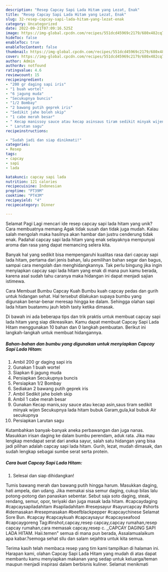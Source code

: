 ```yaml
---
description: "Resep Capcay Sapi Lada Hitam yang Lezat, Enak"
title: "Resep Capcay Sapi Lada Hitam yang Lezat, Enak"
slug: 32-resep-capcay-sapi-lada-hitam-yang-lezat-enak
category: Uncategorized
date: 2022-09-21T07:09:16.525Z
image: https://img-global.cpcdn.com/recipes/551dcd45969c2179/680x482cq70/capcay-sapi-lada-hitam-foto-resep-utama.jpg
hideToc: false
enableToc: true
enableTocContent: false
thumbnail: https://img-global.cpcdn.com/recipes/551dcd45969c2179/680x482cq70/capcay-sapi-lada-hitam-foto-resep-utama.jpg
cover: https://img-global.cpcdn.com/recipes/551dcd45969c2179/680x482cq70/capcay-sapi-lada-hitam-foto-resep-utama.jpg
author: Admin
authorAv: notfound
ratingvalue: 4.6
reviewcount: 15
recipeingredient:
- "200 gr daging sapi iris"
- "1 buah wortel"
- "6 jagung muda"
- "Secukupnya buncis"
- "1/2 Bombay"
- "2 bawang putih geprek iris"
- "Sedikit jahe boleh skip"
- "1 cabe merah besar"
- " Kecap manissoy sauce atau kecap asinsaus tiram sedikit minyak wijen Secukupnya lada hitam bubuk Garamgulakal bubuk Air secukupnya"
- " Larutan sagu"
recipeinstructions:

- "Sudah jadi dan siap dinikmati!"
categories:
- Resep
tags:
- capcay
- sapi
- lada

katakunci: capcay sapi lada 
nutrition: 121 calories
recipecuisine: Indonesian
preptime: "PT39M"
cooktime: "PT43M"
recipeyield: "4"
recipecategory: Dinner

---
```



Selamat Pagi Lagi mencari ide resep capcay sapi lada hitam yang unik? Cara membuatnya memang Agak tidak susah dan tidak juga mudah. Kalau salah mengolah maka hasilnya akan hambar dan justru cenderung tidak enak. Padahal capcay sapi lada hitam yang enak selayaknya mempunyai aroma dan rasa yang dapat memancing selera kita.


Banyak hal yang sedikit bisa mempengaruhi kualitas rasa dari capcay sapi lada hitam, pertama dari jenis bahan, lalu pemilihan bahan segar dan bagus, sampai cara mengolah dan menghidangkannya. Tak perlu bingung jika ingin menyiapkan capcay sapi lada hitam yang enak di mana pun kamu berada, karena asal sudah tahu caranya maka hidangan ini dapat menjadi sajian istimewa.

Cara Membuat Bumbu Capcay Kuah Bumbu kuah capcay pedas dan gurih untuk hidangan sehat. Hal tersebut dilakukan supaya bumbu yang digunakan benar-benar meresap hingga ke dalam. Sehingga olahan sapi lada hitam buatanmu jauh lebih tasty ketika dimasak.


Di bawah ini ada beberapa tips dan trik praktis untuk membuat capcay sapi lada hitam yang siap dikreasikan. Kamu dapat membuat Capcay Sapi Lada Hitam menggunakan 10 bahan dan 0 langkah pembuatan. Berikut ini langkah-langkah untuk membuat hidangannya.

<!--inarticleads1-->

##### Bahan-bahan dan bumbu yang digunakan untuk menyiapkan Capcay Sapi Lada Hitam:

1. Ambil 200 gr daging sapi iris
1. Gunakan 1 buah wortel
1. Siapkan 6 jagung muda
1. Persiapkan Secukupnya buncis
1. Persiapkan 1/2 Bombay
1. Sediakan 2 bawang putih geprek iris
1. Ambil Sedikit jahe boleh skip
1. Ambil 1 cabe merah besar
1. Gunakan  Kecap manis,soy sauce atau kecap asin,saus tiram sedikit minyak wijen Secukupnya lada hitam bubuk Garam,gula,kal bubuk Air secukupnya
1. Persiapkan  Larutan sagu


Kutambahkan banyak-banyak aneka perbawangan dan juga nanas. Masukkan irisan daging ke dalam bumbu perendam, aduk rata. Jika mau lengkap mendapat serat dari aneka sayur, salah satu hidangan yang bisa jadi pilihan adalah capcay sapi lada hitam. Gurih, lezat, mudah dimasak, dan sudah lengkap sebagai sumbe serat serta protein. 

<!--inarticleads2-->

##### Cara buat Capcay Sapi Lada Hitam:


1. Selesai dan siap dihidangkan!

Tumis bawang merah dan bawang putih hingga harum. Masukkan daging, hati ampela, dan udang. Jika memakai sisa semur daging, cukup bilas lalu potong-potong dan panaskan sebentar. Sebut saja soto daging, steak, rendang, semur, opor, teriyaki dan juga masak lada hitam. #capcaydaging #capcaysapiladahitam #sapiladahitam #resepsayur #sayurcapcay #shorts #idemasakan #resepmasakan #beefblackpepper #capcaychinese Selamat Sore Bun. #capcay #capcaykuah #capcaysayur #capcayseafood #capcaygoreng Tag:#inshot,capcay,resep capcay,capcay rumahan,resep capcay rumahan,cara memasak capcay,resep c. ,,CAPCAY DAGING SAPI LADA HITAM. Haii.temen&#34; semua di mana pun berada, Assalamualaikum apa kabar.?semoga sehat sllu dan salam sejahtra untuk kita semua. 

Terima kasih telah membaca resep yang tim kami tampilkan di halaman ini. Harapan kami, olahan Capcay Sapi Lada Hitam yang mudah di atas dapat membantu kamu menyiapkan makanan yang sedap untuk keluarga/teman maupun menjadi inspirasi dalam berbisnis kuliner. Selamat menikmati
